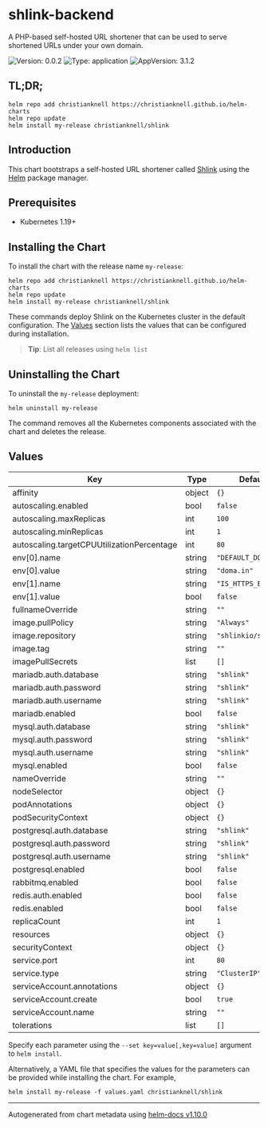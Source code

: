 # shlink-backend

A PHP-based self-hosted URL shortener that can be used to serve shortened URLs under your own domain.

![Version: 0.0.2](https://img.shields.io/badge/Version-0.0.2-informational?style=flat-square) ![Type: application](https://img.shields.io/badge/Type-application-informational?style=flat-square) ![AppVersion: 3.1.2](https://img.shields.io/badge/AppVersion-3.1.2-informational?style=flat-square)

## TL;DR;

```console
helm repo add christianknell https://christianknell.github.io/helm-charts
helm repo update
helm install my-release christianknell/shlink
```

## Introduction

This chart bootstraps a self-hosted URL shortener called [Shlink](https://shlink.io) using the [Helm](https://helm.sh) package manager.

## Prerequisites

- Kubernetes 1.19+

## Installing the Chart

To install the chart with the release name `my-release`:

```console
helm repo add christianknell https://christianknell.github.io/helm-charts
helm repo update
helm install my-release christianknell/shlink
```

These commands deploy Shlink on the Kubernetes cluster in the default configuration. The [Values](#values) section lists the values that can be configured during installation.

> **Tip**: List all releases using `helm list`

## Uninstalling the Chart

To uninstall the `my-release` deployment:

```console
helm uninstall my-release
```

The command removes all the Kubernetes components associated with the chart and deletes the release.

## Values

| Key                                        | Type   | Default              | Description |
| ------------------------------------------ | ------ | -------------------- | ----------- |
| affinity                                   | object | `{}`                 |             |
| autoscaling.enabled                        | bool   | `false`              |             |
| autoscaling.maxReplicas                    | int    | `100`                |             |
| autoscaling.minReplicas                    | int    | `1`                  |             |
| autoscaling.targetCPUUtilizationPercentage | int    | `80`                 |             |
| env[0].name                                | string | `"DEFAULT_DOMAIN"`   |             |
| env[0].value                               | string | `"doma.in"`          |             |
| env[1].name                                | string | `"IS_HTTPS_ENABLED"` |             |
| env[1].value                               | bool   | `false`              |             |
| fullnameOverride                           | string | `""`                 |             |
| image.pullPolicy                           | string | `"Always"`           |             |
| image.repository                           | string | `"shlinkio/shlink"`  |             |
| image.tag                                  | string | `""`                 |             |
| imagePullSecrets                           | list   | `[]`                 |             |
| mariadb.auth.database                      | string | `"shlink"`           |             |
| mariadb.auth.password                      | string | `"shlink"`           |             |
| mariadb.auth.username                      | string | `"shlink"`           |             |
| mariadb.enabled                            | bool   | `false`              |             |
| mysql.auth.database                        | string | `"shlink"`           |             |
| mysql.auth.password                        | string | `"shlink"`           |             |
| mysql.auth.username                        | string | `"shlink"`           |             |
| mysql.enabled                              | bool   | `false`              |             |
| nameOverride                               | string | `""`                 |             |
| nodeSelector                               | object | `{}`                 |             |
| podAnnotations                             | object | `{}`                 |             |
| podSecurityContext                         | object | `{}`                 |             |
| postgresql.auth.database                   | string | `"shlink"`           |             |
| postgresql.auth.password                   | string | `"shlink"`           |             |
| postgresql.auth.username                   | string | `"shlink"`           |             |
| postgresql.enabled                         | bool   | `false`              |             |
| rabbitmq.enabled                           | bool   | `false`              |             |
| redis.auth.enabled                         | bool   | `false`              |             |
| redis.enabled                              | bool   | `false`              |             |
| replicaCount                               | int    | `1`                  |             |
| resources                                  | object | `{}`                 |             |
| securityContext                            | object | `{}`                 |             |
| service.port                               | int    | `80`                 |             |
| service.type                               | string | `"ClusterIP"`        |             |
| serviceAccount.annotations                 | object | `{}`                 |             |
| serviceAccount.create                      | bool   | `true`               |             |
| serviceAccount.name                        | string | `""`                 |             |
| tolerations                                | list   | `[]`                 |             |

Specify each parameter using the `--set key=value[,key=value]` argument to `helm install`.

Alternatively, a YAML file that specifies the values for the parameters can be provided while installing the chart. For example,

```console
helm install my-release -f values.yaml christianknell/shlink
```

---

Autogenerated from chart metadata using [helm-docs v1.10.0](https://github.com/norwoodj/helm-docs/releases/v1.10.0)
